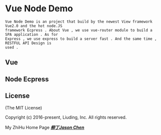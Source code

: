 
# Vue Node Demo
	
	Vue Node Demo is an project that build by the newest View framework Vue2.0 and the hot node.JS
	framework Ecpress . About Vue , we use vue-router module to build a SPA application . As for
	Express , we use express to build a server fast . And the same time , RESTFUL API Design is 
	used .

## Vue 


## Node Ecpress


## License

(The MIT License)

Copyright (c) 2016-present, Liuding, Inc.
All rights reserved.

My ZhiHu Home Page ***[柳丁Jason Chen](https://www.zhihu.com/people/liu-ding-jasonchen)*** 